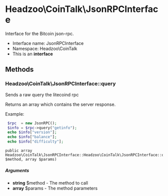Headzoo\CoinTalk\JsonRPCInterface
===============

Interface for the Bitcoin json-rpc.




* Interface name: JsonRPCInterface
* Namespace: Headzoo\CoinTalk
* This is an **interface**






Methods
-------


### Headzoo\CoinTalk\JsonRPCInterface::query
Sends a raw query the litecoind rpc

Returns an array which contains the server response.

Example:
```php
 $rpc  = new JsonRPC();
 $info = $rpc->query("getinfo");
 echo $info["version"];
 echo $info["balance"];
 echo $info["difficulty"];
```
```
public array Headzoo\CoinTalk\JsonRPCInterface::Headzoo\CoinTalk\JsonRPCInterface::query(string $method, array $params)
```


##### Arguments

* **string** $method - The method to call
* **array** $params - The method parameters


